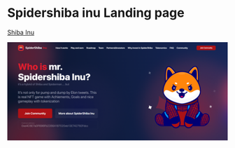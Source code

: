 # Spidershiba inu Landing page
[Shiba Inu](https://morqqulis.github.io/shiba/)

![Shiba Image](shiba.png)
